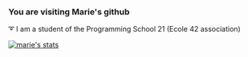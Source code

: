 ### You are visiting Marie's github

:curly_loop: I am a student of the Programming School 21 (Ecole 42 association)

[![marie's stats](https://github-readme-stats.vercel.app/api/top-langs/?username=mshmnv&theme=calm&layout=compact&show_icons=true&hide=swift,Roff,php)](https://github.com/anuraghazra/github-readme-stats)
